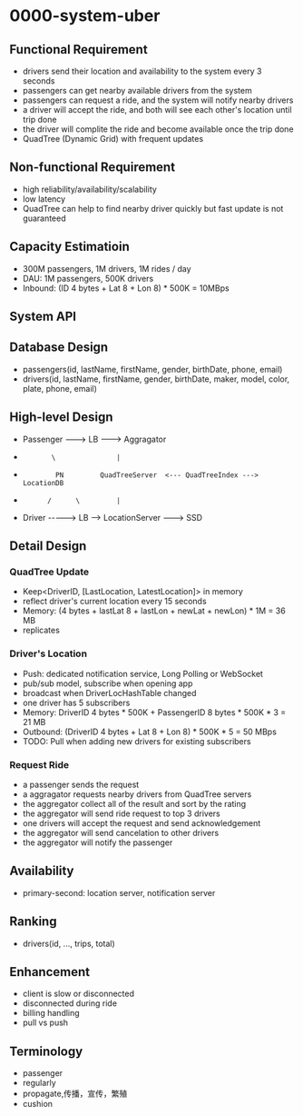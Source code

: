 # 0000-system-uber

## Functional Requirement
- drivers send their location and availability to the system every 3 seconds
- passengers can get nearby available drivers from the system
- passengers can request a ride, and the system will notify nearby drivers
- a driver will accept the ride, and both will see each other's location until trip done
- the driver will complite the ride and become available once the trip done
- QuadTree (Dynamic Grid) with frequent updates

## Non-functional Requirement
- high reliability/availability/scalability
- low latency
- QuadTree can help to find nearby driver quickly but fast update is not guaranteed

## Capacity Estimatioin
- 300M passengers, 1M drivers, 1M rides / day
- DAU: 1M passengers, 500K drivers
- Inbound: (ID 4 bytes + Lat 8 + Lon 8) * 500K = 10MBps


## System API

## Database Design
- passengers(id, lastName, firstName, gender, birthDate, phone, email)
- drivers(id, lastName, firstName, gender, birthDate, maker, model, color, plate, phone, email)

## High-level Design

- Passenger ---> LB ---> Aggragator
-            \               |
-             PN         QuadTreeServer  <--- QuadTreeIndex ---> LocationDB
-           /      \         |
- Driver -----> LB --> LocationServer ---> SSD

## Detail Design

### QuadTree Update
- Keep<DriverID, [LastLocation, LatestLocation]> in memory
- reflect driver's current location every 15 seconds
- Memory: (4 bytes + lastLat 8 + lastLon + newLat + newLon) * 1M = 36 MB
- replicates

### Driver's Location
- Push: dedicated notification service, Long Polling or WebSocket
- pub/sub model, subscribe when opening app
- broadcast when DriverLocHashTable changed
- one driver has 5 subscribers
- Memory: DriverID 4 bytes * 500K + PassengerID 8 bytes * 500K * 3 = 21 MB
- Outbound: (DriverID 4 bytes + Lat 8 + Lon 8) * 500K * 5 = 50 MBps
- TODO: Pull when adding new drivers for existing subscribers

### Request Ride
- a passenger sends the request
- a aggragator requests nearby drivers from QuadTree servers
- the aggregator collect all of the result and sort by the rating
- the aggregator will send ride request to top 3 drivers
- one drivers will accept the request and send acknowledgement
- the aggregator will send cancelation to other drivers
- the aggregator will notify the passenger

## Availability
- primary-second: location server, notification server

## Ranking
- drivers(id, ..., trips, total)

## Enhancement
- client is slow or disconnected
- disconnected during ride
- billing handling
- pull vs push

## Terminology
- passenger
- regularly
- propagate,传播，宣传，繁殖
- cushion
